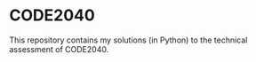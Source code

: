 # CODE2040
This repository contains my solutions (in Python) to the technical assessment of CODE2040.
